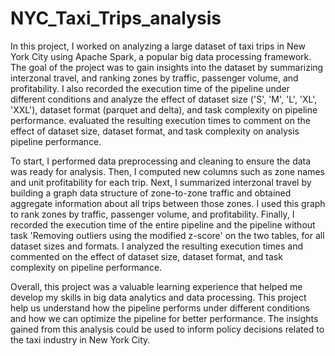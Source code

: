 # NYC_Taxi_Trips_analysis

In this project, I worked on analyzing a large dataset of taxi trips in New York City using Apache Spark, a popular big data processing framework. The goal of the project was to gain insights into the dataset by summarizing interzonal travel, and ranking zones by traffic, passenger volume, and profitability. I also recorded the execution time of the pipeline under different conditions and analyze the effect of dataset size ('S', 'M', 'L', 'XL', 'XXL'), dataset format (parquet and delta), and task complexity on pipeline performance.
evaluated the resulting execution times to comment on the effect of dataset size, dataset format, and task complexity on analysis pipeline performance.

To start, I performed data preprocessing and cleaning to ensure the data was ready for analysis. Then, I computed new columns such as zone names and unit profitability for each trip. Next, I summarized interzonal travel by building a graph data structure of zone-to-zone traffic and obtained aggregate information about all trips between those zones. I used this graph to rank zones by traffic, passenger volume, and profitability. Finally, I recorded the execution time of the entire pipeline and the pipeline without task 'Removing outliers using the modified z-score' on the two tables, for all dataset sizes and formats. I analyzed the resulting execution times and commented on the effect of dataset size, dataset format, and task complexity on pipeline performance.

Overall, this project was a valuable learning experience that helped me develop my skills in big data analytics and data processing. This project help us understand how the pipeline performs under different conditions and how we can optimize the pipeline for better performance. The insights gained from this analysis could be used to inform policy decisions related to the taxi industry in New York City.

